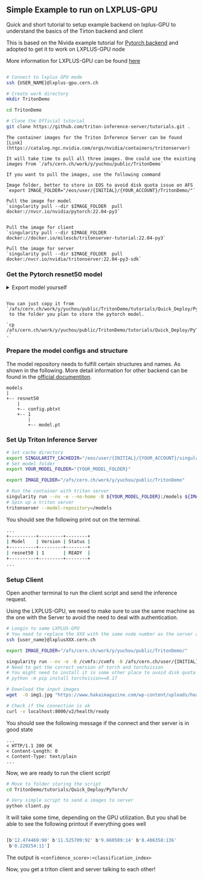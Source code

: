 
## Simple Example to run on LXPLUS-GPU

Quick and short tutorial to setup example backend on lxplus-GPU to understand the basics of the Tirton backend and client

This is based on the Nivida example tutorial for [Pytorch backend](https://github.com/triton-inference-server/tutorials/tree/main/Quick_Deploy/PyTorch) and adopted to get it to work on LXPLUS-GPU node 


More information for LXPLUS-GPU can be found [here](https://clouddocs.web.cern.ch/gpu/index.html)

```bash 

# Connect to lxplus GPU mode
ssh {USER_NAME}@lxplus-gpu.cern.ch

# Create work directory
mkdir TritonDemo

cd TritonDemo

# Clone the Official tutorial 
git clone https://github.com/triton-inference-server/tutorials.git .

```


```{note}
The container images for the Triton Inference Server can be found [Link](https://catalog.ngc.nvidia.com/orgs/nvidia/containers/tritonserver)

It will take time to pull all three images. One could use the existing images from `/afs/cern.ch/work/y/yuchou/public/TritonDemo`

If you want to pull the images, use the following command 

Image folder, better to store in EOS to avoid disk quota issue on AFS
`export IMAGE_FOLDER="/eos/user/{INITIAL}/{YOUR_ACCOUNT}/TritonDemo/"`

Pull the image for model
`singularity pull --dir $IMAGE_FOLDER  pull docker://nvcr.io/nvidia/pytorch:22.04-py3`


Pull the image for client
`singularity pull --dir $IMAGE_FOLDER docker://docker.io/milescb/tritonserver-tutorial:22.04-py3`

Pull the image for server
`singularity pull --dir $IMAGE_FOLDER  pull docker:/nvcr.io/nvidia/tritonserver:22.04-py3-sdk`

```

### Get the Pytorch resnet50 model


<details>
  <summary>Export model yourself</summary>

This steps is trying to get the resnet50 model in pytorch `.pt` files extension.

```bash

# Use the existing images from EOS, and change to another path in case you download them yourself
export IMAGE_FOLDER="/afs/cern.ch/work/y/yuchou/public/TritonDemo"

# Cache directory
export SINGULARITY_CACHEDIR="/eos/user/{INITIAL}/{YOUR_ACCOUNT}/singularity/"

# Run the image
singularity run --nv -B /afs -B /eos -B /cvmfs ${IMAGE_FOLDER}/pytorch_22.04-py3.sif

# Move to Pytorch tutorials folder 
cd tutorials/Quick_Deploy/PyTorch

# Get the model.pt
python export.py

```
</details>

```{note}

You can just copy it from `/afs/cern.ch/work/y/yuchou/public/TritonDemo/tutorials/Quick_Deploy/PyTorch/model.pt`
 to the folder you plan to store the pytorch model.

`cp /afs/cern.ch/work/y/yuchou/public/TritonDemo/tutorials/Quick_Deploy/PyTorch/model.pt .`

```

### Prepare the model configs and structure 

The model repository needs to fulfill certain structures and names. As shown in the following. More detail information for other backend can be found in the [official documentiton](https://github.com/triton-inference-server/server/blob/main/docs/user_guide/model_repository.md). 


```
models
|
+-- resnet50
    |
    +-- config.pbtxt
    +-- 1
        |
        +-- model.pt
```



### Set Up Triton Inference Server

```bash 
# Set cache directory 
export SINGULARITY_CACHEDIR="/eos/user/{INITIAL}/{YOUR_ACCOUNT}/singularity/"
# Set model folder 
export YOUR_MODEL_FOLDER="{YOUR_MODEL_FOLDER}"

export IMAGE_FOLDER="/afs/cern.ch/work/y/yuchou/public/TritonDemo"

# Run the container with triton server 
singularity run --nv -e --no-home -B ${YOUR_MODEL_FOLDER}:/models ${IMAGE_FOLDER}/tritonserver_22.04-py3.sif
# Spin up a triton server
tritonserver --model-repository=/models

```

You should see the following print out on the terminal. 

```bash
...
+----------+---------+--------+
| Model    | Version | Status |
+----------+---------+--------+
| resnet50 | 1       | READY  |
+----------+---------+--------+
...

```



### Setup Client 

Open another terminal to run the client script and send the inference request. 

Using the LXPLUS-GPU, we need to make sure to use the same machine as the one with the Server to avoid the need to deal with authentication. 
```bash 
# Longin to same LXPLUS-GPU
# You need to replace the XXX with the same node number as the server above.
ssh {user_name}@lxplusXXX.cern.ch

export IMAGE_FOLDER="/afs/cern.ch/work/y/yuchou/public/TritonDemo/"

singularity run --nv -e -B /cvmfs:/cvmfs -B /afs/cern.ch/user/{INITIAL}:/home -B /afs/cern.ch/user/{INITIAL}/{YOUR_ACCOUNT}:/srv -B /afs:/afs -B /eos:/eos ${IMAGE_FOLDER}/tritonserver-tutorial_22.04-py3.sif
# Need to get the correct version of torch and torchvision
# You might need to install it in some other place to avoid disk quota issues. Add --target /path/to/custom_directory to specify the directory. 
# python -m pip install torchvision==0.17

# Download the input images
wget  -O img1.jpg "https://www.hakaimagazine.com/wp-content/uploads/header-gulf-birds.jpg"

# Check if the connection is ok 
curl -v localhost:8000/v2/health/ready
```

You should see the following message if the connect and ther server is in good state

```
...
< HTTP/1.1 200 OK
< Content-Length: 0
< Content-Type: text/plain
...
```

Now, we are ready to run the client script!


```bash
# Move to folder storing the script
cd TritonDemo/tutorials/Quick_Deploy/PyTorch/

# Very simple script to send a images to server
python client.py 
```

It will take some time, depending on the GPU utilization. But you shall be able to see the following printout if everything goes well

```bash 

[b'12.474469:90' b'11.525709:92' b'9.660509:14' b'8.406358:136'
 b'8.220254:11']
```


The output is `<confidence_score>:<classification_index>`

Now, you get a triton client and server talking to each other!




